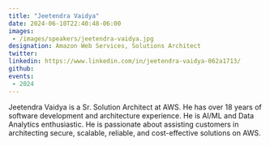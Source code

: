 ```yaml
---
title: "Jeetendra Vaidya"
date: 2024-06-10T22:40:48-06:00
images: 
 - /images/speakers/jeetendra-vaidya.jpg
designation: Amazon Web Services, Solutions Architect
twitter: 
linkedin: https://www.linkedin.com/in/jeetendra-vaidya-062a1713/
github: 
events:
 - 2024
---
```


Jeetendra Vaidya is a Sr. Solution Architect at AWS. He has over 18 years of software development and architecture experience. He is AI/ML and Data Analytics enthusiastic. He is passionate about assisting customers in architecting secure, scalable, reliable, and cost-effective solutions on AWS.


